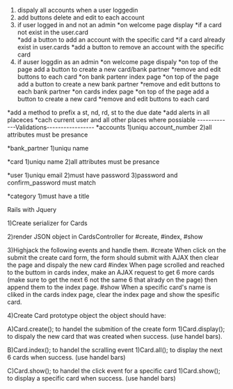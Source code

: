 1) dispaly all accounts when a user loggedin
2) add buttons delete and edit to each account
3) if user logged in and not an admin 
   *on welcome page display
     *if a card not exist in the user.card  
       *add a button to add an account with the specific card
     *if a card already exist in user.cards
       *add a button to remove an account with the specific card
4) if auser loggdin as an admin
   *on welcome page dispaly
     *on top of the page add a button to create a new card/bank partner
     *remove and edit buttons to each card
   *on bank partenr index page
     *on top of the page add a button to create a new bank partner 
     *remove and edit buttons to each bank partner
   *on cards index page 
     *on top of the page add a button to create a new card
     *remove and edit buttons to each card  


*add a method to prefix a st, nd, rd, st to the due date
*add alerts in all placeces
*cach current user and all other places where possiable
-------------Validations-----------------
*accounts
 1)uniqu account_number
 2)all attributes must be presance 

*bank_partner
 1)uniqu name

*card
 1)uniqu name
 2)all attributes must be presance 

*user
 1)uniqu email
 2)must have password 
 3)password and confirm_password must match

*category
 1)must have a title 


Rails with Jquery

1)Create serializer for Cards

2)render JSON object in CardsController for #create, #index, #show

3)Highjack the following events and handle them.
  #create
    When click on the submit the create card form, the form should submit with AJAX then clear the page and dispaly the new card
  #index
    When page scrolled and reached to the buttom in cards index, make an AJAX request to get 6 more cards (make sure to get the next 6 not the same 6 that alrady on the page) then append them to the index page.
  #show
    When a specific card's name is cliked in the cards index page, clear the index page and show the spesific card.

4)Create Card prototype object
  the object should have:

  A)Card.create(); to handel the submition of the create form
    1)Card.display(); to dispaly the new card that was created when success. (use handel bars).

  B)Card.index(); to handel the scralling event
    1)Card.all(); to display the next 6 cards when success. (use handel bars)

  C)Card.show(); to handel the click event for a specific card
     1)Card.show(); to display a specific card when success. (use handel bars)







